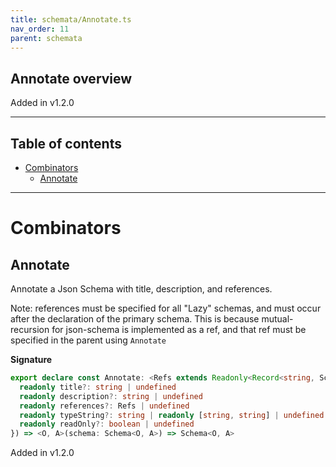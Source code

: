 ```yaml
---
title: schemata/Annotate.ts
nav_order: 11
parent: schemata
---
```


## Annotate overview

Added in v1.2.0

---

<h2 class="text-delta">Table of contents</h2>

- [Combinators](#combinators)
  - [Annotate](#annotate)

---

# Combinators

## Annotate

Annotate a Json Schema with title, description, and references.

Note: references must be specified for all "Lazy" schemas, and must occur after the
declaration of the primary schema. This is because mutual-recursion for json-schema is
implemented as a ref, and that ref must be specified in the parent using `Annotate`

**Signature**

```ts
export declare const Annotate: <Refs extends Readonly<Record<string, Schema<any, any>>>>(params: {
  readonly title?: string | undefined
  readonly description?: string | undefined
  readonly references?: Refs | undefined
  readonly typeString?: string | readonly [string, string] | undefined
  readonly readOnly?: boolean | undefined
}) => <O, A>(schema: Schema<O, A>) => Schema<O, A>
```

Added in v1.2.0
